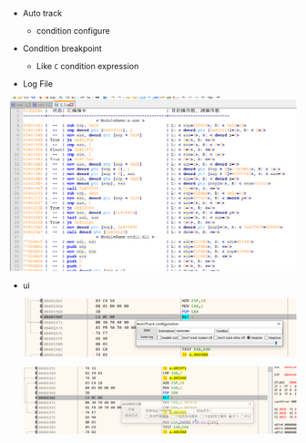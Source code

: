 - Auto track 
  - condition configure
- Condition breakpoint
  - Like `C` condition expression



- Log File 

![logfile](png/logFile.png)

- ui

  ![ui1](png/ui1.png)

  ![ui1](png/ui2.png)

  ​